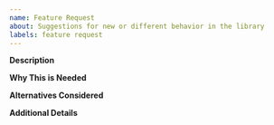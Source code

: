 ```yaml
---
name: Feature Request
about: Suggestions for new or different behavior in the library
labels: feature request
---
```


<!--
  Based on a feature request template from the Discord API documentation.
-->

<!--
  Before opening a new issue, please search existing issues:  https://github.com/Nihlus/Remora.Discord/issues
-->

**Description**

<!--
  Provide a clear and concise description of what the feature request is.
-->

**Why This is Needed**

<!--
  Provide a clear and concise explanation of what problem this solves for you.
-->

**Alternatives Considered**

<!--
  There's usually more than one way to solve a problem. What are some other alternatives you've considered, if any?
-->

**Additional Details**

<!--
  Is there anything else you can add about this feature request?
-->
